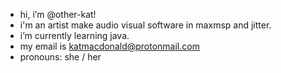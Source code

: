 - hi, i’m @other-kat!
- i'm an artist make audio visual software in maxmsp and jitter.
- i’m currently learning java.
- my email is katmacdonald@protonmail.com
- pronouns: she / her

<!---
other-kat/other-kat is a ✨ special ✨ repository because its `README.md` (this file) appears on your GitHub profile.
You can click the Preview link to take a look at your changes.
--->
